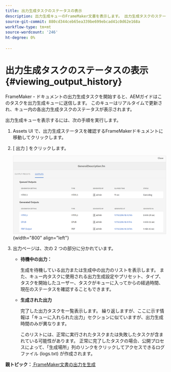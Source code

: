 ```yaml
---
title: 出力生成タスクのステータスの表示
description: 出力生成キューのFrameMaker文書を表示します。 出力生成タスクのステータスを表示する方法を説明します。
source-git-commit: 880cd344ceb65ea339be699ebcad41c0d62e168a
workflow-type: tm+mt
source-wordcount: '246'
ht-degree: 0%

---
```


# 出力生成タスクのステータスの表示 {#viewing_output_history}

FrameMaker・ドキュメントの出力生成タスクを開始すると、AEMガイドはこのタスクを出力生成キューに送信します。 このキューはリアルタイムで更新され、キュー内の各出力生成タスクのステータスが表示されます。

出力生成キューを表示するには、次の手順を実行します。

1. Assets UI で、出力生成ステータスを確認するFrameMakerドキュメントに移動してクリックします。

1. [ 出力 ] をクリックします。

   ![](images/output-queued-fm.png){width="800" align="left"}

1. 出力ページは、次の 2 つの部分に分かれています。

   - **待機中の出力：**

     生成を待機している出力または生成中の出力のリストを表示します。 また、キュー内タスクに使用される出力生成設定やプリセット、タイプ、タスクを開始したユーザー、タスクがキューに入ってからの経過時間、現在のステータスを確認することもできます。

   - **生成された出力**

     完了した出力タスクを一覧表示します。 繰り返しますが、ここに示す情報は「キューに入れられた出力」セクションに似ていますが、出力生成時間のみが異なります。

     このリストには、正常に実行されたタスクまたは失敗したタスクが含まれている可能性があります。 正常に完了したタスクの場合、公開プロセスによって、「生成場所」列のリンクをクリックしてアクセスできるログファイル (logs.txt) が作成されます。


**親トピック：**[ FrameMaker文書の出力を生成](fm-output-generatation.md)
